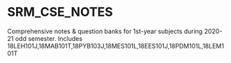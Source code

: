 # SRM_CSE_NOTES
Comprehensive notes &amp; question banks for 1st-year subjects during 2020-21 odd semester. Includes 18LEH101J,18MAB101T,18PYB103J,18MES101L,18EES101J,18PDM101L,18LEM101T
